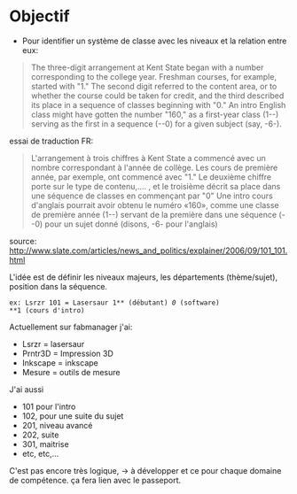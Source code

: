 # Objectif

* Pour identifier un système de classe avec les niveaux et la relation entre eux:

>The three-digit arrangement at Kent State began with a number corresponding to the college year. Freshman courses, for example, started with "1." The second digit referred to the content area, or to whether the course could be taken for credit, and the third described its place in a sequence of classes beginning with "0." An intro English class might have gotten the number "160," as a first-year class (1--) serving as the first in a sequence (--0) for a given subject (say, -6-).

essai de traduction FR:
>L'arrangement à trois chiffres à Kent State a commencé avec un nombre correspondant à l'année de collège. Les cours de première année, par exemple, ont commencé avec "1." Le deuxième chiffre porte sur le type de contenu,.... , et le troisième décrit sa place dans une séquence de classes en commençant par "0" 
Une intro cours d'anglais pourrait avoir obtenu le numéro «160», comme une classe de première année (1--) servant de la première dans une séquence (--0) pour un sujet donné (disons, -6- pour l'anglais)

source: http://www.slate.com/articles/news_and_politics/explainer/2006/09/101_101.html

L'idée est de définir les niveaux majeurs, les départements (thème/sujet), position dans la séquence. 

<code>ex: Lsrzr 101 = Lasersaur 1** (débutant) *0* (software) **1 (cours d'intro)</code>

Actuellement sur fabmanager j'ai:
- Lsrzr = lasersaur
- Prntr3D = Impression 3D
- Inkscape = inkscape
- Mesure = outils de mesure

J'ai aussi 
- 101 pour l'intro
- 102, pour une suite du sujet
- 201, niveau avancé
- 202, suite
- 301, maitrise
- etc, etc,...

C'est pas encore très logique, -> à développer et ce pour chaque domaine de compétence. 
ça fera lien avec le passeport.
